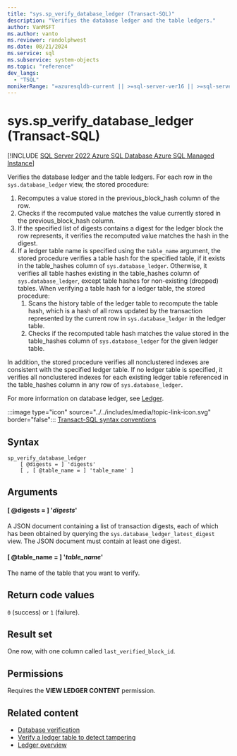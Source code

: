 ```yaml
---
title: "sys.sp_verify_database_ledger (Transact-SQL)"
description: "Verifies the database ledger and the table ledgers."
author: VanMSFT
ms.author: vanto
ms.reviewer: randolphwest
ms.date: 08/21/2024
ms.service: sql
ms.subservice: system-objects
ms.topic: "reference"
dev_langs:
  - "TSQL"
monikerRange: "=azuresqldb-current || >=sql-server-ver16 || >=sql-server-linux-ver16"
---
```

# sys.sp_verify_database_ledger (Transact-SQL)

[!INCLUDE [SQL Server 2022 Azure SQL Database Azure SQL Managed Instance](../../includes/applies-to-version/sqlserver2022-asdb-asmi.md)]

Verifies the database ledger and the table ledgers. For each row in the `sys.database_ledger` view, the stored procedure:

1. Recomputes a value stored in the previous_block_hash column of the row.
1. Checks if the recomputed value matches the value currently stored in the previous_block_hash column.
1. If the specified list of digests contains a digest for the ledger block the row represents, it verifies the recomputed value matches the hash in the digest.
1. If a ledger table name is specified using the `table_name` argument, the stored procedure verifies a table hash for the specified table, if it exists in the table_hashes column of `sys.database_ledger`. Otherwise, it verifies all table hashes existing in the table_hashes column of `sys.database_ledger`, except table hashes for non-existing (dropped) tables. When verifying a table hash for a ledger table, the stored procedure:
   1. Scans the history table of the ledger table to recompute the table hash, which is a hash of all rows updated by the transaction represented by the current row in `sys.database_ledger` in the ledger table.
   1. Checks if the recomputed table hash matches the value stored in the table_hashes column of `sys.database_ledger` for the given ledger table.

In addition, the stored procedure verifies all nonclustered indexes are consistent with the specified ledger table. If no ledger table is specified, it verifies all nonclustered indexes for each existing ledger table referenced in the table_hashes column in any row of `sys.database_ledger`.

For more information on database ledger, see [Ledger](/azure/azure-sql/database/ledger-overview).

:::image type="icon" source="../../includes/media/topic-link-icon.svg" border="false"::: [Transact-SQL syntax conventions](../../t-sql/language-elements/transact-sql-syntax-conventions-transact-sql.md)

## Syntax

```syntaxsql
sp_verify_database_ledger
    [ @digests = ] 'digests'
    [ , [ @table_name = ] 'table_name' ]
```

## Arguments

#### [ @digests = ] '*digests*'

A JSON document containing a list of transaction digests, each of which has been obtained by querying the `sys.database_ledger_latest_digest` view. The JSON document must contain at least one digest.

#### [ @table_name = ] '*table_name*'

The name of the table that you want to verify.

## Return code values

`0` (success) or `1` (failure).

## Result set

One row, with one column called `last_verified_block_id`.

## Permissions

Requires the **VIEW LEDGER CONTENT** permission.

## Related content

- [Database verification](../security/ledger/ledger-database-verification.md)
- [Verify a ledger table to detect tampering](../security/ledger/ledger-verify-database.md)
- [Ledger overview](../security/ledger/ledger-overview.md)
